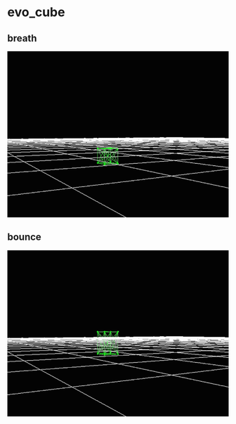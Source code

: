 # evo_cube

## breath 

![image](https://github.com/immortalsplay/evo_cube/blob/1f60619042de7a25e4ffea32bc9585cf07fb8c88/breath.gif) 

## bounce

![image](https://github.com/immortalsplay/evo_cube/blob/9074f8c049f9315627853a3c894fab2627c47132/bounce.gif) 

